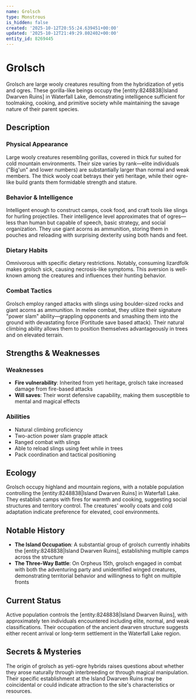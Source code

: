 ```yaml
---
name: Grolsch
type: Monstrous
is_hidden: false
created: '2025-10-12T20:55:24.639451+00:00'
updated: '2025-10-12T21:49:29.802402+00:00'
entity_id: 8269445
---
```


# Grolsch

Grolsch are large wooly creatures resulting from the hybridization of yetis and ogres. These gorilla-like beings occupy the [entity:8248838|Island Dwarven Ruins] in Waterfall Lake, demonstrating intelligence sufficient for toolmaking, cooking, and primitive society while maintaining the savage nature of their parent species.

## Description

### Physical Appearance

Large wooly creatures resembling gorillas, covered in thick fur suited for cold mountain environments. Their size varies by rank—elite individuals ("Big'un" and lower numbers) are substantially larger than normal and weak members. The thick wooly coat betrays their yeti heritage, while their ogre-like build grants them formidable strength and stature.

### Behavior & Intelligence

Intelligent enough to construct camps, cook food, and craft tools like slings for hurling projectiles. Their intelligence level approximates that of ogres—less than human but capable of speech, basic strategy, and social organization. They use giant acorns as ammunition, storing them in pouches and reloading with surprising dexterity using both hands and feet.

### Dietary Habits

Omnivorous with specific dietary restrictions. Notably, consuming lizardfolk makes grolsch sick, causing necrosis-like symptoms. This aversion is well-known among the creatures and influences their hunting behavior.

### Combat Tactics

Grolsch employ ranged attacks with slings using boulder-sized rocks and giant acorns as ammunition. In melee combat, they utilize their signature "power slam" ability—grappling opponents and smashing them into the ground with devastating force (Fortitude save based attack). Their natural climbing ability allows them to position themselves advantageously in trees and on elevated terrain.

## Strengths & Weaknesses

### Weaknesses

- **Fire vulnerability**: Inherited from yeti heritage, grolsch take increased damage from fire-based attacks
- **Will saves**: Their worst defensive capability, making them susceptible to mental and magical effects

### Abilities

- Natural climbing proficiency
- Two-action power slam grapple attack
- Ranged combat with slings
- Able to reload slings using feet while in trees
- Pack coordination and tactical positioning

## Ecology

Grolsch occupy highland and mountain regions, with a notable population controlling the [entity:8248838|Island Dwarven Ruins] in Waterfall Lake. They establish camps with fires for warmth and cooking, suggesting social structures and territory control. The creatures' woolly coats and cold adaptation indicate preference for elevated, cool environments.

## Notable History

- **The Island Occupation**: A substantial group of grolsch currently inhabits the [entity:8248838|Island Dwarven Ruins], establishing multiple camps across the structure
- **The Three-Way Battle**: On Orpheus 15th, grolsch engaged in combat with both the adventuring party and unidentified winged creatures, demonstrating territorial behavior and willingness to fight on multiple fronts

## Current Status

Active population controls the [entity:8248838|Island Dwarven Ruins], with approximately ten individuals encountered including elite, normal, and weak classifications. Their occupation of the ancient dwarven structure suggests either recent arrival or long-term settlement in the Waterfall Lake region.

## Secrets & Mysteries

The origin of grolsch as yeti-ogre hybrids raises questions about whether they arose naturally through interbreeding or through magical manipulation. Their specific establishment at the Island Dwarven Ruins may be coincidental or could indicate attraction to the site's characteristics or resources.

